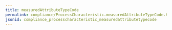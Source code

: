```yaml
---
title: measuredAttributeTypeCode
permalink: compliance/ProcessCharacteristic.measuredAttributeTypeCode.html
jsonid: compliance_processcharacteristic_measuredattributetypecode
---
```

